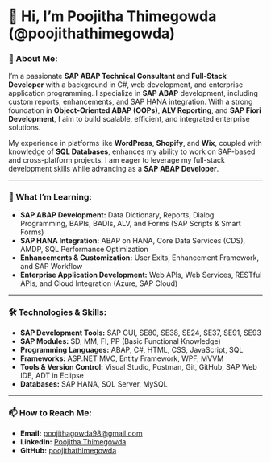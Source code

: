 # 👋 Hi, I’m Poojitha Thimegowda (@poojithathimegowda)  

### 👀 About Me:  
I’m a passionate **SAP ABAP Technical Consultant** and **Full-Stack Developer** with a background in C#, web development, and enterprise application programming. I specialize in **SAP ABAP** development, including custom reports, enhancements, and SAP HANA integration. With a strong foundation in **Object-Oriented ABAP (OOPs)**, **ALV Reporting**, and **SAP Fiori Development**, I aim to build scalable, efficient, and integrated enterprise solutions.  

My experience in platforms like **WordPress**, **Shopify**, and **Wix**, coupled with knowledge of **SQL Databases**, enhances my ability to work on SAP-based and cross-platform projects. I am eager to leverage my full-stack development skills while advancing as a **SAP ABAP Developer**.

---

### 🌱 What I’m Learning:  
- **SAP ABAP Development:** Data Dictionary, Reports, Dialog Programming, BAPIs, BADIs, ALV, and Forms (SAP Scripts & Smart Forms)  
- **SAP HANA Integration:** ABAP on HANA, Core Data Services (CDS), AMDP, SQL Performance Optimization  
- **Enhancements & Customization:** User Exits, Enhancement Framework, and SAP Workflow  
- **Enterprise Application Development:** Web APIs, Web Services, RESTful APIs, and Cloud Integration (Azure, SAP Cloud)  

---

### 🛠️ Technologies & Skills:  
- **SAP Development Tools:** SAP GUI, SE80, SE38, SE24, SE37, SE91, SE93  
- **SAP Modules:** SD, MM, FI, PP (Basic Functional Knowledge)  
- **Programming Languages:** ABAP, C#, HTML, CSS, JavaScript, SQL  
- **Frameworks:** ASP.NET MVC, Entity Framework, WPF, MVVM  
- **Tools & Version Control:** Visual Studio, Postman, Git, GitHub, SAP Web IDE, ADT in Eclipse  
- **Databases:** SAP HANA, SQL Server, MySQL  

---

### 📫 How to Reach Me:  
- **Email:** [poojithagowda98@gmail.com](mailto:poojithagowda98@gmail.com)  
- **LinkedIn:** [Poojitha Thimegowda](https://www.linkedin.com/in/poojithathimegowda)  
- **GitHub:** [poojithathimegowda](https://github.com/poojithathimegowda)  


